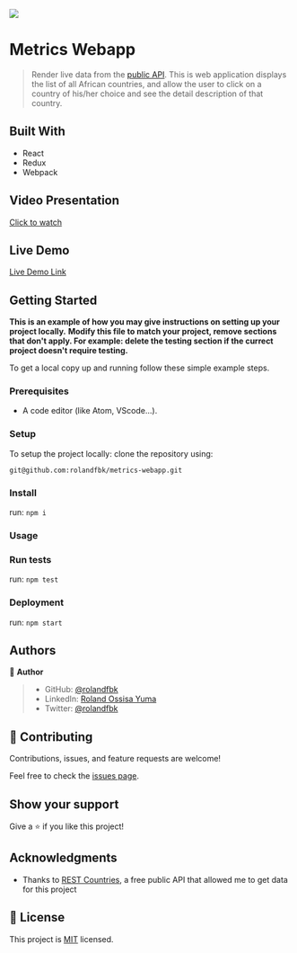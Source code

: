![](https://img.shields.io/badge/Microverse-blueviolet)

# Metrics Webapp

> Render live data from the [public API](https://restcountries.com/v3.1/all). This is web application displays the list of all African countries, and allow the user to click on a country of his/her choice and see the detail description of that country.


## Built With

- React
- Redux
- Webpack


## Video Presentation

[Click to watch](https://www.loom.com/share/88e751f44fc4478ea99a5bc2c511c8ab)


## Live Demo

[Live Demo Link](https://nimble-pegasus-5744ed.netlify.app/)


## Getting Started

**This is an example of how you may give instructions on setting up your project locally.**
**Modify this file to match your project, remove sections that don't apply. For example: delete the testing section if the currect project doesn't require testing.**


To get a local copy up and running follow these simple example steps.

### Prerequisites
- A code editor (like Atom, VScode...).

### Setup
To setup the project locally: clone the repository using:
```
git@github.com:rolandfbk/metrics-webapp.git
```

### Install
run: `npm i`

### Usage

### Run tests
run: `npm test`

### Deployment
run: ```npm start```



## Authors

👤 **Author**

>- GitHub: [@rolandfbk](https://github.com/rolandfbk)
>- LinkedIn: [Roland Ossisa Yuma](https://linkedin.com/in/roland-ossisa-yuma-4595547b)
>- Twitter: [@rolandfbk](https://twitter.com/rolandfbk)

## 🤝 Contributing

Contributions, issues, and feature requests are welcome!

Feel free to check the [issues page](../../issues/).

## Show your support

Give a ⭐️ if you like this project!

## Acknowledgments

- Thanks to [REST Countries](https://restcountries.com/), a free public API that allowed me to get data for this project

## 📝 License

This project is [MIT](./MIT.md) licensed.
